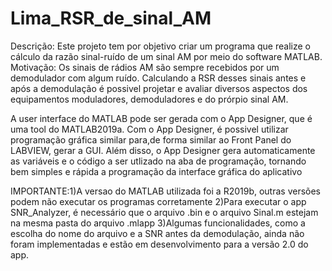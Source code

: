 # Lima_RSR_de_sinal_AM
Descrição: Este projeto tem por objetivo criar um programa que realize o cálculo da razão sinal-ruído de um sinal AM por meio do software MATLAB.
Motivação: Os sinais de rádios AM são sempre recebidos por um demodulador com algum ruído. Calculando a RSR desses sinais antes e após a demodulação
é possivel projetar e avaliar diversos aspectos dos equipamentos moduladores, demoduladores e do prórpio sinal AM.

A user interface do MATLAB pode ser gerada com o App Designer, que é uma tool do MATLAB2019a. Com o App Designer, é possivel utilizar programação gráfica similar para,de forma similar ao Front Panel do LABVIEW, gerar a GUI. Além disso, o App Designer gera automaticamente as variáveis e o código a ser utlizado na aba de programação, tornando bem simples e rápida a programação da interface gráfica do aplicativo

IMPORTANTE:1)A versao do MATLAB utilizada foi a R2019b, outras versões podem não executar os programas corretamente
           2)Para executar o app SNR_Analyzer, é necessário que o arquivo .bin e o arquivo Sinal.m estejam na mesma pasta do
           arquivo .mlapp
           3)Algumas funcionalidades, como a escolha do nome do arquivo e a SNR antes da demodulação, ainda não foram implementadas e                estão em desenvolvimento para a versão 2.0 do app.
